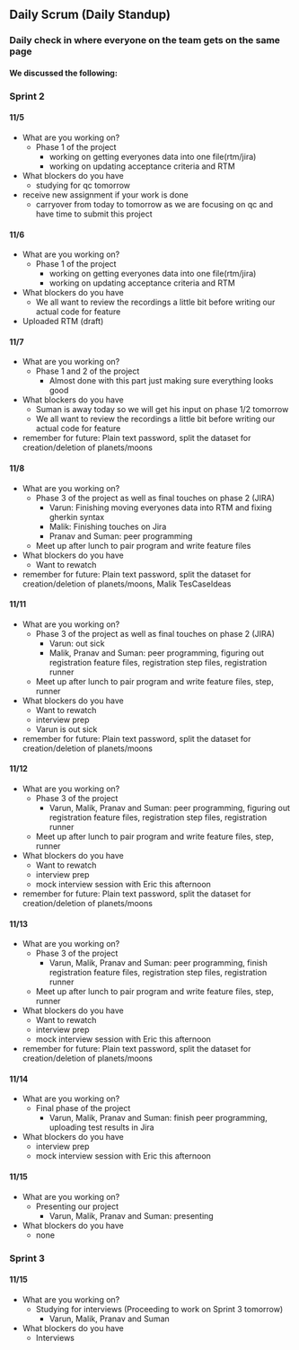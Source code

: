 ## Daily Scrum (Daily Standup)

### Daily check in where everyone on the team gets on the same page

#### We discussed the following:

### Sprint 2
#### 11/5 
- What are you working on?
     - Phase 1 of the project
        - working on getting everyones data into one file(rtm/jira)
        - working on updating acceptance criteria and RTM
- What blockers do you have  
     - studying for qc tomorrow
- receive new assignment if your work is done
     - carryover from today to tomorrow as we are focusing on qc and have time to submit this project

#### 11/6
- What are you working on?
     - Phase 1 of the project
        - working on getting everyones data into one file(rtm/jira)
        - working on updating acceptance criteria and RTM
- What blockers do you have  
     - We all want to review the recordings a little bit before writing our actual code for feature
- Uploaded RTM (draft)

#### 11/7
- What are you working on?
     - Phase 1 and 2 of the project
        - Almost done with this part just making sure everything looks good
- What blockers do you have
     - Suman is away today so we will get his input on phase 1/2 tomorrow 
     - We all want to review the recordings a little bit before writing our actual code for feature
- remember for future: Plain text password, split the dataset for creation/deletion of planets/moons

#### 11/8
- What are you working on?
     - Phase 3 of the project as well as final touches on phase 2 (JIRA)
          - Varun: Finishing moving everyones data into RTM and fixing gherkin syntax
          - Malik: Finishing touches on Jira
          - Pranav and Suman: peer programming
     - Meet up after lunch to pair program and write feature files
- What blockers do you have
     - Want to rewatch  
- remember for future: Plain text password, split the dataset for creation/deletion of planets/moons, Malik TesCaseIdeas

#### 11/11
- What are you working on?
     - Phase 3 of the project as well as final touches on phase 2 (JIRA)
          - Varun: out sick
          - Malik, Pranav and Suman: peer programming, figuring out registration feature files, registration step files, registration runner
     - Meet up after lunch to pair program and write feature files, step, runner
- What blockers do you have
     - Want to rewatch
     - interview prep
     - Varun is out sick
- remember for future: Plain text password, split the dataset for creation/deletion of planets/moons

#### 11/12
- What are you working on?
     - Phase 3 of the project
          - Varun, Malik, Pranav and Suman: peer programming, figuring out registration feature files, registration step files, registration runner
     - Meet up after lunch to pair program and write feature files, step, runner
- What blockers do you have
     - Want to rewatch
     - interview prep
     - mock interview session with Eric this afternoon
- remember for future: Plain text password, split the dataset for creation/deletion of planets/moons

#### 11/13
- What are you working on?
     - Phase 3 of the project
          - Varun, Malik, Pranav and Suman: peer programming, finish registration feature files, registration step files, registration runner
     - Meet up after lunch to pair program and write feature files, step, runner
- What blockers do you have
     - Want to rewatch
     - interview prep
     - mock interview session with Eric this afternoon
- remember for future: Plain text password, split the dataset for creation/deletion of planets/moons

#### 11/14
- What are you working on?
     - Final phase of the project
          - Varun, Malik, Pranav and Suman: finish peer programming, uploading test results in Jira
- What blockers do you have
     - interview prep
     - mock interview session with Eric this afternoon

#### 11/15
- What are you working on?
     - Presenting our project
          - Varun, Malik, Pranav and Suman: presenting
- What blockers do you have
     - none

### Sprint 3

#### 11/15
- What are you working on?
     - Studying for interviews (Proceeding to work on Sprint 3 tomorrow)
          - Varun, Malik, Pranav and Suman
- What blockers do you have
     - Interviews
